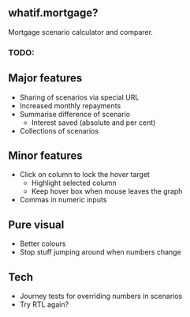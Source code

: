 ## whatif.mortgage?

Mortgage scenario calculator and comparer.

### TODO:

## Major features

- Sharing of scenarios via special URL
- Increased monthly repayments
- Summarise difference of scenario
  - Interest saved (absolute and per cent)
- Collections of scenarios

## Minor features

- Click on column to lock the hover target
  - Highlight selected column
  - Keep hover box when mouse leaves the graph
- Commas in numeric inputs

## Pure visual

- Better colours
- Stop stuff jumping around when numbers change

## Tech

- Journey tests for overriding numbers in scenarios
- Try RTL again?
